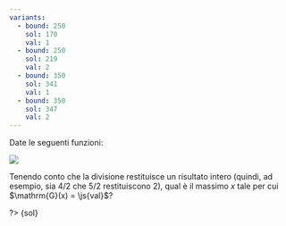 ```yaml
---
variants:
  - bound: 250
    sol: 170
    val: 1
  - bound: 250
    sol: 219
    val: 2
  - bound: 350
    sol: 341
    val: 1
  - bound: 350
    sol: 347
    val: 2
---
```


Date le seguenti funzioni:

![](es10-{bound}.svg?w=344)

Tenendo conto che la divisione restituisce un risultato intero (quindi, ad esempio, sia $4/2$ che $5/2$ restituiscono $2$), qual è il massimo $x$ tale per cui $\mathrm{G}(x) = \js{val}$?

?> {sol}
